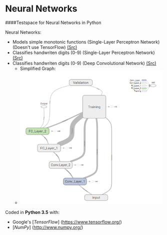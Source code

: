 # Neural Networks
####Testspace for Neural Networks in Python

Neural Networks:
- Models simple monotonic functions (Single-Layer Perceptron Network) (Doesn't use TensorFlow) [(Src)](src/pureNN/NeuralNetwork.py)
- Classifies handwriten digits (0-9) (Single-Layer Perceptron Network) [(Src)](src/MNIST/mnist_softmax.py)
- Classifies handwriten digits (0-9) (Deep Convolutional Network) [(Src)](src/MNIST/mnist_convolutional.py)
  - Simplified Graph:
  - ![NN](/convNet.PNG?raw=true "Convolutional NN")

Coded in **Python 3.5** with:
- Google's [*TensorFlow*] (https://www.tensorflow.org/)
- [*NumPy*] (http://www.numpy.org/)
